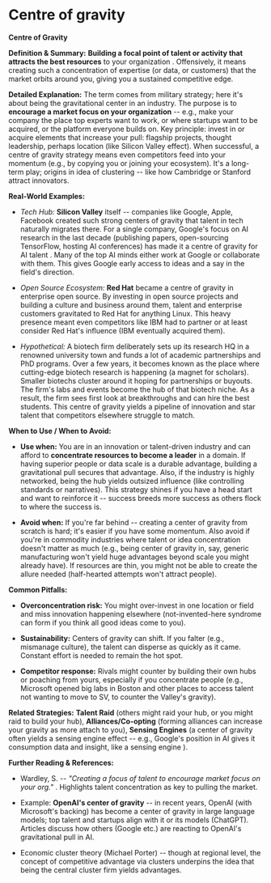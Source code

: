 # Centre of gravity

**Centre of Gravity**

**Definition & Summary:** **Building a focal point of talent or activity that attracts the best resources** to your organization . Offensively, it means creating such a concentration of expertise (or data, or customers) that the market orbits around you, giving you a sustained competitive edge.

**Detailed Explanation:** The term comes from military strategy; here it's about being the gravitational center in an industry. The purpose is to **encourage a market focus on your organization** -- e.g., make your company the place top experts want to work, or where startups want to be acquired, or the platform everyone builds on. Key principle: invest in or acquire elements that increase your pull: flagship projects, thought leadership, perhaps location (like Silicon Valley effect). When successful, a centre of gravity strategy means even competitors feed into your momentum (e.g., by copying you or joining your ecosystem). It's a long-term play; origins in idea of clustering -- like how Cambridge or Stanford attract innovators.

**Real-World Examples:**

-  *Tech Hub:* **Silicon Valley** itself -- companies like Google, Apple, Facebook created such strong centers of gravity that talent in tech naturally migrates there. For a single company, Google's focus on AI research in the last decade (publishing papers, open-sourcing TensorFlow, hosting AI conferences) has made it a centre of gravity for AI talent . Many of the top AI minds either work at Google or collaborate with them. This gives Google early access to ideas and a say in the field's direction.

-  *Open Source Ecosystem:* **Red Hat** became a centre of gravity in enterprise open source. By investing in open source projects and building a culture and business around them, talent and enterprise customers gravitated to Red Hat for anything Linux. This heavy presence meant even competitors like IBM had to partner or at least consider Red Hat's influence (IBM eventually acquired them).

-  *Hypothetical:* A biotech firm deliberately sets up its research HQ in a renowned university town and funds a lot of academic partnerships and PhD programs. Over a few years, it becomes known as the place where cutting-edge biotech research is happening (a magnet for scholars). Smaller biotechs cluster around it hoping for partnerships or buyouts. The firm's labs and events become the hub of that biotech niche. As a result, the firm sees first look at breakthroughs and can hire the best students. This centre of gravity yields a pipeline of innovation and star talent that competitors elsewhere struggle to match.

**When to Use / When to Avoid:**

-  **Use when:** You are in an innovation or talent-driven industry and can afford to **concentrate resources to become a leader** in a domain. If having superior people or data scale is a durable advantage, building a gravitational pull secures that advantage. Also, if the industry is highly networked, being the hub yields outsized influence (like controlling standards or narratives). This strategy shines if you have a head start and want to reinforce it -- success breeds more success as others flock to where the success is.

-  **Avoid when:** If you're far behind -- creating a center of gravity from scratch is hard; it's easier if you have some momentum. Also avoid if you're in commodity industries where talent or idea concentration doesn't matter as much (e.g., being center of gravity in, say, generic manufacturing won't yield huge advantages beyond scale you might already have). If resources are thin, you might not be able to create the allure needed (half-hearted attempts won't attract people).

**Common Pitfalls:**

-  **Overconcentration risk:** You might over-invest in one location or field and miss innovation happening elsewhere (not-invented-here syndrome can form if you think all good ideas come to you).

-  **Sustainability:** Centers of gravity can shift. If you falter (e.g., mismanage culture), the talent can disperse as quickly as it came. Constant effort is needed to remain the hot spot.

-  **Competitor response:** Rivals might counter by building their own hubs or poaching from yours, especially if you concentrate people (e.g., Microsoft opened big labs in Boston and other places to access talent not wanting to move to SV, to counter the Valley's gravity).

**Related Strategies:** **Talent Raid** (others might raid your hub, or you might raid to build your hub), **Alliances/Co-opting** (forming alliances can increase your gravity as more attach to you), **Sensing Engines** (a center of gravity often yields a sensing engine effect -- e.g., Google's position in AI gives it consumption data and insight, like a sensing engine ).

**Further Reading & References:**

-  Wardley, S. -- *"Creating a focus of talent to encourage market focus on your org."* . Highlights talent concentration as key to pulling the market.

-  Example: **OpenAI's center of gravity** -- in recent years, OpenAI (with Microsoft's backing) has become a center of gravity in large language models; top talent and startups align with it or its models (ChatGPT). Articles discuss how others (Google etc.) are reacting to OpenAI's gravitational pull in AI.

-  Economic cluster theory (Michael Porter) -- though at regional level, the concept of competitive advantage via clusters underpins the idea that being the central cluster firm yields advantages.